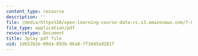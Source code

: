 ```yaml
---
content_type: resource
description: ''
file: /media/https%3A/open-learning-course-data-rc.s3.amazonaws.com/7-01sc-fundamentals-of-biology-fall-2011/1d652b2e00da892b96a87f34d5ad2817_YnF1b_Kqf88.pdf
file_type: application/pdf
resourcetype: Document
title: 3play pdf file
uid: 1d652b2e-00da-892b-96a8-7f34d5ad2817
---
```

